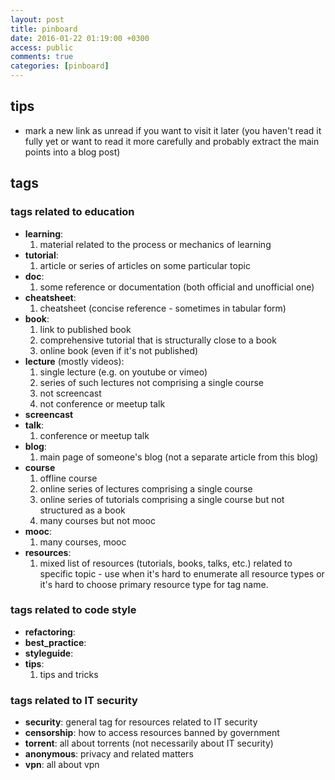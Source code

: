 ```yaml
---
layout: post
title: pinboard
date: 2016-01-22 01:19:00 +0300
access: public
comments: true
categories: [pinboard]
---
```


<!-- more -->

## tips

- mark a new link as unread if you want to visit it later
  (you haven't read it fully yet or want to read it more carefully
  and probably extract the main points into a blog post)

## tags

### tags related to education

- **learning**:
  1. material related to the process or mechanics of learning
- **tutorial**:
  1. article or series of articles on some particular topic
- **doc**:
  1. some reference or documentation (both official and unofficial one)
- **cheatsheet**:
  1. cheatsheet (concise reference - sometimes in tabular form)
- **book**:
  1. link to published book
  2. comprehensive tutorial that is structurally close to a book
  3. online book (even if it's not published)
- **lecture** (mostly videos):
  1. single lecture (e.g. on youtube or vimeo)
  2. series of such lectures not comprising a single course
  3. not screencast
  4. not conference or meetup talk
- **screencast**
- **talk**:
  1. conference or meetup talk
- **blog**:
  1. main page of someone's blog (not a separate article from this blog)
- **course**
  1. offline course
  2. online series of lectures comprising a single course
  3. online series of tutorials comprising a single course
     but not structured as a book
  4. many courses but not mooc
- **mooc**:
  1. many courses, mooc
- **resources**:
  1. mixed list of resources (tutorials, books, talks, etc.) related
     to specific topic - use when it's hard to enumerate all resource
     types or it's hard to choose primary resource type for tag name.

### tags related to code style

- **refactoring**:
- **best_practice**:
- **styleguide**:
- **tips**:
  1. tips and tricks

### tags related to IT security

- **security**: general tag for resources related to IT security
- **censorship**: how to access resources banned by government
- **torrent**: all about torrents (not necessarily about IT security)
- **anonymous**: privacy and related matters
- **vpn**: all about vpn
